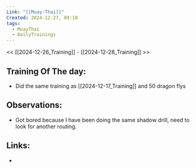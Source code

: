 ```yaml
---
Link: "[[Muay-Thai]]"
Created: 2024-12-27, 09:18
tags:
  - MuayThai
  - DailyTrainings
---
```

<< [[2024-12-26_Training]] - [[2024-12-28_Training]] >>
## Training Of The day:
- Did the same training as [[2024-12-17_Training]] and 50 dragon flys

## Observations:
- Got bored because I have been doing the same shadow drill, need to look for another routing.

## Links:
- 
